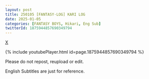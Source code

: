```yaml
---
layout: post
title: 250105 [FANTASY-LOG] KARI LOG
date: 2025-01-05
categories: [FANTASY BOYS, Hikari, Eng Sub]
twitterId: 1875944857690349794
---
```


[X](https://x.com/neokjun/status/1875944857690349794)

{% include youtubePlayer.html id=page.1875944857690349794 %}

Please do not repost, reupload or edit. 

English Subtitles are just for reference.
